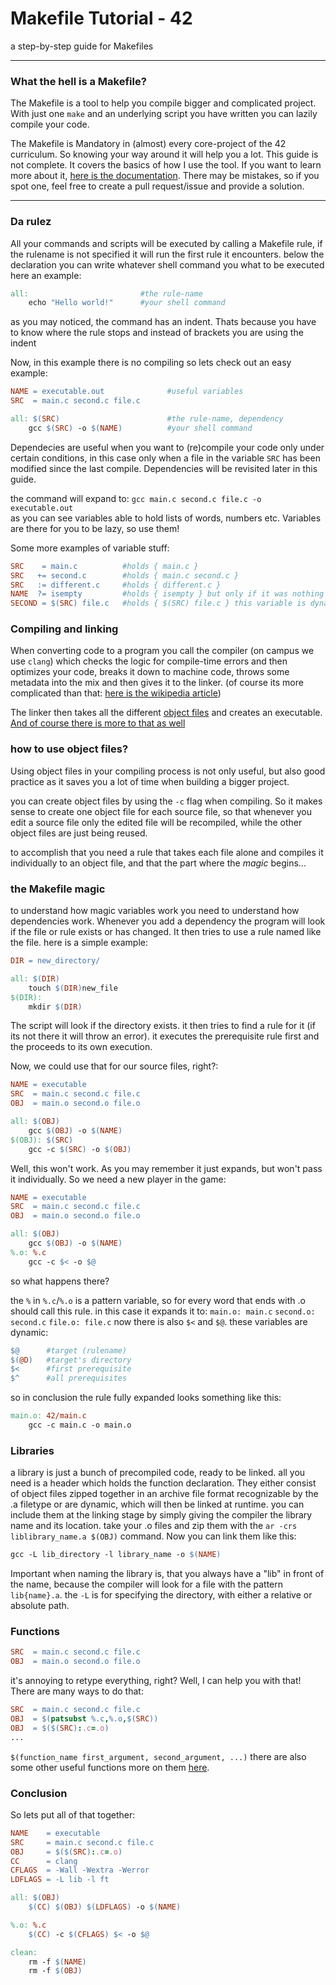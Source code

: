 # Makefile Tutorial - 42
a step-by-step guide for Makefiles

--- 

### What the hell is a Makefile?
The Makefile is a tool to help you compile bigger and complicated project. 
With just one `make` and an underlying script you have written you can lazily compile
your code.

The Makefile is Mandatory in (almost) every core-project of the 42 curriculum.
So knowing your way around it will help you a lot. This guide is not complete. It covers the basics of how I use the tool.
If you want to learn more about it, [here is the documentation](https://www.gnu.org/software/make/manual/html_node/index.html#SEC_Contents).
There may be mistakes, so if you spot one, feel free to create a pull request/issue and provide a solution.
___
### Da rulez
All your commands and scripts will be executed by calling a Makefile rule, if the rulename is not specified it will run
the first rule it encounters.
below the declaration you can write whatever shell command you what to be executed
here an example:
```makefile
all:                         #the rule-name
    echo "Hello world!"      #your shell command
```
as you may noticed, the command has an indent. Thats because you have to know where the rule
stops and instead of brackets you are using the indent

Now, in this example there is no compiling so lets check out an easy example:
```makefile
NAME = executable.out              #useful variables
SRC  = main.c second.c file.c

all: $(SRC)                        #the rule-name, dependency
    gcc $(SRC) -o $(NAME)          #your shell command
```
Dependecies are useful when you want to (re)compile your code only under certain conditions,
in this case only when a file in the variable `SRC` has been modified since the last compile.
Dependencies will be revisited later in this guide.

the command will expand to: `gcc main.c second.c file.c -o executable.out`\
as you can see variables able to hold lists of words, numbers etc.
Variables are there for you to be lazy, so use them!

Some more examples of variable stuff:
```makefile
SRC    = main.c          #holds { main.c }
SRC   += second.c        #holds { main.c second.c }
SRC   := different.c     #holds { different.c }
NAME  ?= isempty         #holds { isempty } but only if it was nothing in there to begin with
SECOND = $(SRC) file.c   #holds { $(SRC) file.c } this variable is dynamic, if you change SRC, SECOND will change as well
```

### Compiling and linking

When converting code to a program you call the compiler (on campus we use `clang`) which checks the logic for compile-time errors
and then optimizes your code, breaks it down to machine code, throws some metadata into the mix and then gives it  to the linker.
(of course its more complicated than that: [here is the wikipedia article](https://en.wikipedia.org/wiki/Compiler))

The linker then takes all the different [object files](https://en.wikipedia.org/wiki/Object_file) and creates an executable. [And of course there is more to that as well](https://en.wikipedia.org/wiki/Linker_(computing))

### how to use object files?
Using object files in your compiling process is not only useful, but also good practice as it saves you a lot of time
when building a bigger project.

you can create object files by using the `-c` flag when compiling. So it makes sense to create one object file for each source file,
so that whenever you edit a source file only the edited file will be recompiled, while the other object files are just being reused.

to accomplish that you need a rule that takes each file alone and compiles it individually to an object file, and that the 
part where the _magic_ begins...
### the Makefile magic
to understand how magic variables work you need to understand how dependencies work. Whenever you add a dependency the program
will look if the file or rule exists or has changed. It then tries to use a rule named like the file.
here is a simple example:
```makefile
DIR = new_directory/

all: $(DIR)
    touch $(DIR)new_file
$(DIR):
    mkdir $(DIR)
```
The script will look if the directory exists. it then tries to find a rule for it (if its not there it will throw an error).
it executes the prerequisite rule first and the proceeds to its own execution. 

Now, we could use that for our source files, right?:
```makefile
NAME = executable
SRC  = main.c second.c file.c
OBJ  = main.o second.o file.o

all: $(OBJ)
    gcc $(OBJ) -o $(NAME)
$(OBJ): $(SRC)
    gcc -c $(SRC) -o $(OBJ)
```
Well, this won't work. As you may remember it just expands, but won't pass it individually. So we need a new player in the game:
```makefile
NAME = executable
SRC  = main.c second.c file.c
OBJ  = main.o second.o file.o

all: $(OBJ)
    gcc $(OBJ) -o $(NAME)
%.o: %.c
    gcc -c $< -o $@
```
so what happens there?

the `%` in `%.c`/`%.o` is a pattern variable, so for every word that ends with .o should call this rule.
in this case it expands it to:
`main.o: main.c` `second.o: second.c` `file.o: file.c`
now there is also `$<` and `$@`. these variables are dynamic:
```makefile
$@      #target (rulename)
$(@D)   #target's directory
$<      #first prerequisite
$^      #all prerequisites
```
so in conclusion the rule fully expanded looks something like this:

```makefile
main.o: 42/main.c
    gcc -c main.c -o main.o
```

### Libraries
a library is just a bunch of precompiled code, ready to be linked. all you need is a header which holds the function declaration.
They either consist of object files zipped together in an archive file format recognizable by the .a filetype or are dynamic, which will then be linked at runtime.
you can include them at the linking stage by simply giving the compiler the library name and its location.
take your .o files and zip them with the `ar -crs liblibrary_name.a $(OBJ)` command. Now you can link them like this:
```makefile
gcc -L lib_directory -l library_name -o $(NAME)
```

Important when naming the library is, that you always have a "lib" in front of the name, because the compiler will look for 
a file with the pattern `lib{name}.a`. the `-L` is for specifying the directory, with either a relative or absolute path.

### Functions
```makefile
SRC  = main.c second.c file.c
OBJ  = main.o second.o file.o
```
it's annoying to retype everything, right? Well, I can help you with that!
There are many ways to do that:
```makefile
SRC  = main.c second.c file.c
OBJ  = $(patsubst %.c,%.o,$(SRC))
OBJ  = $($(SRC):.c=.o)
...
```
`$(function_name first_argument, second_argument, ...)`
there are also some other useful functions more on them [here](https://www.gnu.org/software/make/manual/html_node/Functions.html#Functions).
### Conclusion
So lets put all of that together:
```makefile
NAME    = executable
SRC     = main.c second.c file.c
OBJ     = $($(SRC):.c=.o)
CC      = clang
CFLAGS  = -Wall -Wextra -Werror
LDFLAGS = -L lib -l ft

all: $(OBJ)
    $(CC) $(OBJ) $(LDFLAGS) -o $(NAME)

%.o: %.c
    $(CC) -c $(CFLAGS) $< -o $@

clean:
    rm -f $(NAME)
    rm -f $(OBJ)
```





